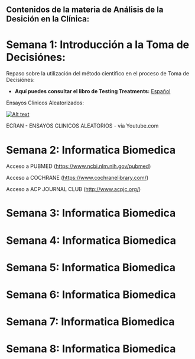 ## Contenidos de la materia de Análisis de la Desición en la Clínica:

# Semana 1: Introducción a la Toma de Decisiónes:

Repaso sobre la utilización del método científico en el proceso de Toma de Decisiónes:

 + **Aquí puedes consultar el libro de Testing Treatments:** [Español](https://es.testingtreatments.org)

Ensayos Clinicos Aleatorizados:

[![Alt text](https://img.youtube.com/vi/PrQDYNk4CU0/0.jpg)](https://www.youtube.com/watch?v=PrQDYNk4CU0)

ECRAN - ENSAYOS CLINICOS ALEATORIOS - via Youtube.com

# Semana 2: Informatica Biomedica

Acceso a PUBMED (https://www.ncbi.nlm.nih.gov/pubmed)

Acceso a COCHRANE (https://www.cochranelibrary.com/)

Acceso a ACP JOURNAL CLUB (http://www.acpjc.org/)




# Semana 3: Informatica Biomedica


# Semana 4: Informatica Biomedica


# Semana 5: Informatica Biomedica


# Semana 6: Informatica Biomedica


# Semana 7: Informatica Biomedica


# Semana 8: Informatica Biomedica


